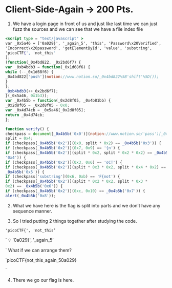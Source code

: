 # Client-Side-Again  → 200 Pts.

1. We have a login page in front of us and just like last time we can just fuzz the sources and we can see that we have a file index file 

```jsx
<script type = "text/javascript" >
var _0x5a46 = ['0a029}', '_again_5', 'this', 'Password\x20Verified',
'Incorrect\x20password', 'getElementById', 'value', 'substring',
'picoCTF{', 'not_this'
];
(function(_0x4bd822, _0x2bd6f7) {
var _0xb4bdb3 = function(_0x1d68f6) {
while (--_0x1d68f6) {
_0x4bd822['push'](notion://www.notion.so/_0x4bd822%5B'shift'%5D());
}
};
_0xb4bdb3(++_0x2bd6f7);
}(_0x5a46, 0x1b3));
var _0x4b5b = function(_0x2d8f05, _0x4b81bb) {
_0x2d8f05 = _0x2d8f05 - 0x0;
var _0x4d74cb = _0x5a46[_0x2d8f05];
return _0x4d74cb;
};

function verify() {
checkpass = document[_0x4b5b('0x0')](notion://www.notion.so/'pass')[_0x4b5b('0x1')];
split = 0x4;
if (checkpass[_0x4b5b('0x2')](0x0, split * 0x2) == _0x4b5b('0x3')) {
if (checkpass[_0x4b5b('0x2')](0x7, 0x9) == '{n') {
if (checkpass[_0x4b5b('0x2')](split * 0x2, split * 0x2 * 0x2) == _0x4b5b(
'0x4')) {
if (checkpass[_0x4b5b('0x2')](0x3, 0x6) == 'oCT') {
if (checkpass[_0x4b5b('0x2')](split * 0x3 * 0x2, split * 0x4 * 0x2) ==
_0x4b5b('0x5')) {
if (checkpass['substring'](0x6, 0xb) == 'F{not') {
if (checkpass[_0x4b5b('0x2')](split * 0x2 * 0x2, split * 0x3 *
0x2) == _0x4b5b('0x6')) {
if (checkpass[_0x4b5b('0x2')](0xc, 0x10) == _0x4b5b('0x7')) {
alert(_0x4b5b('0x8'));
```

2. What we have here is the flag is split into parts and we don’t have any sequence manner. 

3. So I tried putting 2 things together after studying the code.

`
 'picoCTF{', 'not_this’
`

`
💡  '0a029}', '_again_5’

`
What if we can arrange them?

`picoCTF{not_this_again_50a029}

`

4. There we go our flag is here.
